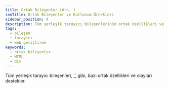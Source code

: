 ```yaml
---
title: Ortak Bileşenler (örn. )
seoTitle: Ortak Bileşenler ve Kullanım Örnekleri
sidebar_position: 4
description: Tüm yerleşik tarayıcı bileşenlerinin ortak özellikleri ve olayları hakkında bilgi verilmektedir. Özellikle  bileşeninin kullanımı örneklerle açıklanmaktadır.
tags: 
  - bileşen 
  - tarayıcı
  - web geliştirme
keywords: 
  - ortak bileşenler
  - HTML
  - div
---
```

Tüm yerleşik tarayıcı bileşenleri, [``](https://developer.mozilla.org/en-US/docs/Web/HTML/Element/div) gibi, bazı ortak özellikleri ve olayları destekler.